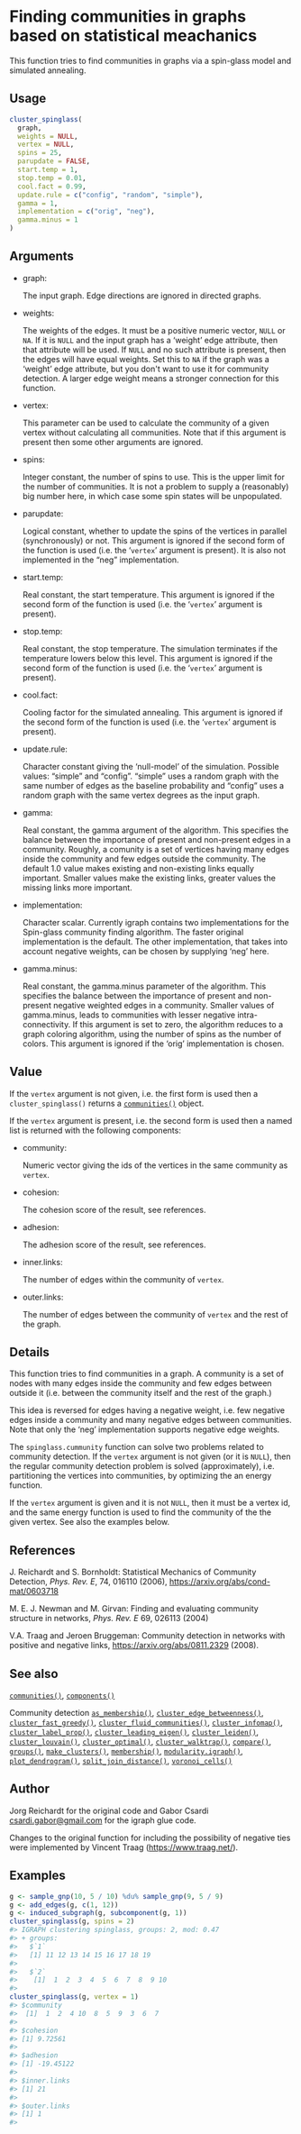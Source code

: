 # Finding communities in graphs based on statistical meachanics

This function tries to find communities in graphs via a spin-glass model
and simulated annealing.

## Usage

``` r
cluster_spinglass(
  graph,
  weights = NULL,
  vertex = NULL,
  spins = 25,
  parupdate = FALSE,
  start.temp = 1,
  stop.temp = 0.01,
  cool.fact = 0.99,
  update.rule = c("config", "random", "simple"),
  gamma = 1,
  implementation = c("orig", "neg"),
  gamma.minus = 1
)
```

## Arguments

- graph:

  The input graph. Edge directions are ignored in directed graphs.

- weights:

  The weights of the edges. It must be a positive numeric vector, `NULL`
  or `NA`. If it is `NULL` and the input graph has a ‘weight’ edge
  attribute, then that attribute will be used. If `NULL` and no such
  attribute is present, then the edges will have equal weights. Set this
  to `NA` if the graph was a ‘weight’ edge attribute, but you don't want
  to use it for community detection. A larger edge weight means a
  stronger connection for this function.

- vertex:

  This parameter can be used to calculate the community of a given
  vertex without calculating all communities. Note that if this argument
  is present then some other arguments are ignored.

- spins:

  Integer constant, the number of spins to use. This is the upper limit
  for the number of communities. It is not a problem to supply a
  (reasonably) big number here, in which case some spin states will be
  unpopulated.

- parupdate:

  Logical constant, whether to update the spins of the vertices in
  parallel (synchronously) or not. This argument is ignored if the
  second form of the function is used (i.e. the ‘`vertex`’ argument is
  present). It is also not implemented in the “neg” implementation.

- start.temp:

  Real constant, the start temperature. This argument is ignored if the
  second form of the function is used (i.e. the ‘`vertex`’ argument is
  present).

- stop.temp:

  Real constant, the stop temperature. The simulation terminates if the
  temperature lowers below this level. This argument is ignored if the
  second form of the function is used (i.e. the ‘`vertex`’ argument is
  present).

- cool.fact:

  Cooling factor for the simulated annealing. This argument is ignored
  if the second form of the function is used (i.e. the ‘`vertex`’
  argument is present).

- update.rule:

  Character constant giving the ‘null-model’ of the simulation. Possible
  values: “simple” and “config”. “simple” uses a random graph with the
  same number of edges as the baseline probability and “config” uses a
  random graph with the same vertex degrees as the input graph.

- gamma:

  Real constant, the gamma argument of the algorithm. This specifies the
  balance between the importance of present and non-present edges in a
  community. Roughly, a comunity is a set of vertices having many edges
  inside the community and few edges outside the community. The default
  1.0 value makes existing and non-existing links equally important.
  Smaller values make the existing links, greater values the missing
  links more important.

- implementation:

  Character scalar. Currently igraph contains two implementations for
  the Spin-glass community finding algorithm. The faster original
  implementation is the default. The other implementation, that takes
  into account negative weights, can be chosen by supplying ‘neg’ here.

- gamma.minus:

  Real constant, the gamma.minus parameter of the algorithm. This
  specifies the balance between the importance of present and
  non-present negative weighted edges in a community. Smaller values of
  gamma.minus, leads to communities with lesser negative
  intra-connectivity. If this argument is set to zero, the algorithm
  reduces to a graph coloring algorithm, using the number of spins as
  the number of colors. This argument is ignored if the ‘orig’
  implementation is chosen.

## Value

If the `vertex` argument is not given, i.e. the first form is used then
a `cluster_spinglass()` returns a
[`communities()`](https://r.igraph.org/reference/communities.md) object.

If the `vertex` argument is present, i.e. the second form is used then a
named list is returned with the following components:

- community:

  Numeric vector giving the ids of the vertices in the same community as
  `vertex`.

- cohesion:

  The cohesion score of the result, see references.

- adhesion:

  The adhesion score of the result, see references.

- inner.links:

  The number of edges within the community of `vertex`.

- outer.links:

  The number of edges between the community of `vertex` and the rest of
  the graph.

## Details

This function tries to find communities in a graph. A community is a set
of nodes with many edges inside the community and few edges between
outside it (i.e. between the community itself and the rest of the
graph.)

This idea is reversed for edges having a negative weight, i.e. few
negative edges inside a community and many negative edges between
communities. Note that only the ‘neg’ implementation supports negative
edge weights.

The `spinglass.cummunity` function can solve two problems related to
community detection. If the `vertex` argument is not given (or it is
`NULL`), then the regular community detection problem is solved
(approximately), i.e. partitioning the vertices into communities, by
optimizing the an energy function.

If the `vertex` argument is given and it is not `NULL`, then it must be
a vertex id, and the same energy function is used to find the community
of the the given vertex. See also the examples below.

## References

J. Reichardt and S. Bornholdt: Statistical Mechanics of Community
Detection, *Phys. Rev. E*, 74, 016110 (2006),
<https://arxiv.org/abs/cond-mat/0603718>

M. E. J. Newman and M. Girvan: Finding and evaluating community
structure in networks, *Phys. Rev. E* 69, 026113 (2004)

V.A. Traag and Jeroen Bruggeman: Community detection in networks with
positive and negative links, <https://arxiv.org/abs/0811.2329> (2008).

## See also

[`communities()`](https://r.igraph.org/reference/communities.md),
[`components()`](https://r.igraph.org/reference/components.md)

Community detection
[`as_membership()`](https://r.igraph.org/reference/as_membership.md),
[`cluster_edge_betweenness()`](https://r.igraph.org/reference/cluster_edge_betweenness.md),
[`cluster_fast_greedy()`](https://r.igraph.org/reference/cluster_fast_greedy.md),
[`cluster_fluid_communities()`](https://r.igraph.org/reference/cluster_fluid_communities.md),
[`cluster_infomap()`](https://r.igraph.org/reference/cluster_infomap.md),
[`cluster_label_prop()`](https://r.igraph.org/reference/cluster_label_prop.md),
[`cluster_leading_eigen()`](https://r.igraph.org/reference/cluster_leading_eigen.md),
[`cluster_leiden()`](https://r.igraph.org/reference/cluster_leiden.md),
[`cluster_louvain()`](https://r.igraph.org/reference/cluster_louvain.md),
[`cluster_optimal()`](https://r.igraph.org/reference/cluster_optimal.md),
[`cluster_walktrap()`](https://r.igraph.org/reference/cluster_walktrap.md),
[`compare()`](https://r.igraph.org/reference/compare.md),
[`groups()`](https://r.igraph.org/reference/groups.md),
[`make_clusters()`](https://r.igraph.org/reference/make_clusters.md),
[`membership()`](https://r.igraph.org/reference/communities.md),
[`modularity.igraph()`](https://r.igraph.org/reference/modularity.igraph.md),
[`plot_dendrogram()`](https://r.igraph.org/reference/plot_dendrogram.communities.md),
[`split_join_distance()`](https://r.igraph.org/reference/split_join_distance.md),
[`voronoi_cells()`](https://r.igraph.org/reference/voronoi_cells.md)

## Author

Jorg Reichardt for the original code and Gabor Csardi
<csardi.gabor@gmail.com> for the igraph glue code.

Changes to the original function for including the possibility of
negative ties were implemented by Vincent Traag
(<https://www.traag.net/>).

## Examples

``` r
g <- sample_gnp(10, 5 / 10) %du% sample_gnp(9, 5 / 9)
g <- add_edges(g, c(1, 12))
g <- induced_subgraph(g, subcomponent(g, 1))
cluster_spinglass(g, spins = 2)
#> IGRAPH clustering spinglass, groups: 2, mod: 0.47
#> + groups:
#>   $`1`
#>   [1] 11 12 13 14 15 16 17 18 19
#>   
#>   $`2`
#>    [1]  1  2  3  4  5  6  7  8  9 10
#>   
cluster_spinglass(g, vertex = 1)
#> $community
#>  [1]  1  2  4 10  8  5  9  3  6  7
#> 
#> $cohesion
#> [1] 9.72561
#> 
#> $adhesion
#> [1] -19.45122
#> 
#> $inner.links
#> [1] 21
#> 
#> $outer.links
#> [1] 1
#> 
```
